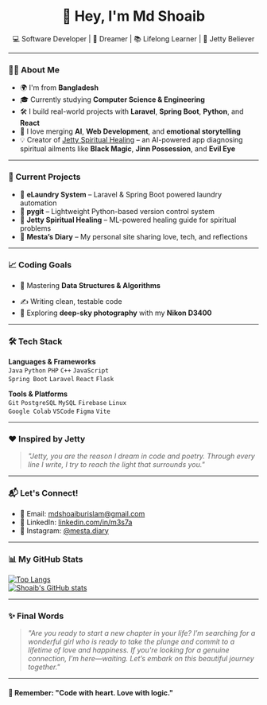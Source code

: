 <h1 align="center">👋 Hey, I'm Md Shoaib</h1>

<p align="center">
  💻 Software Developer | 🌌 Dreamer | 📚 Lifelong Learner | 💖 Jetty Believer
</p>

---

### 👨‍💻 About Me

- 🌍 I'm from **Bangladesh**  
- 🎓 Currently studying **Computer Science & Engineering**  
- 🛠️ I build real-world projects with **Laravel**, **Spring Boot**, **Python**, and **React**  
- 🔭 I love merging **AI**, **Web Development**, and **emotional storytelling**  
- 💡 Creator of [Jetty Spiritual Healing](#) – an AI-powered app diagnosing spiritual ailments like **Black Magic**, **Jinn Possession**, and **Evil Eye**

---

### 🚀 Current Projects

- 🧺 **eLaundry System** – Laravel & Spring Boot powered laundry automation  
- 🐍 **pygit** – Lightweight Python-based version control system  
- 🔮 **Jetty Spiritual Healing** – ML-powered healing guide for spiritual problems  
- 📓 **Mesta’s Diary** – My personal site sharing love, tech, and reflections

---

### 📈 Coding Goals

- 🧠 Mastering **Data Structures & Algorithms**  
<!--- 💥 Becoming an **Expert** on Codeforces  -->
- ✍️ Writing clean, testable code  
- 🌌 Exploring **deep-sky photography** with my **Nikon D3400**

---

### 🛠️ Tech Stack

**Languages & Frameworks**  
`Java` `Python` `PHP` `C++` `JavaScript`  
`Spring Boot` `Laravel` `React` `Flask`

**Tools & Platforms**  
`Git` `PostgreSQL` `MySQL` `Firebase` `Linux`  
`Google Colab` `VSCode` `Figma` `Vite`

---

### ❤️ Inspired by Jetty

> *"Jetty, you are the reason I dream in code and poetry. Through every line I write, I try to reach the light that surrounds you."*

---

### 📬 Let's Connect!

- 📧 Email: [mdshoaiburislam@gmail.com](mailto:mdshoaiburislam@gmail.com)  
- 💼 LinkedIn: [linkedin.com/in/m3s7a](https://www.linkedin.com/in/m3s7a/)  
- 📸 Instagram: [@mesta.diary](https://facebook.com/mesta.diary)  

---

### 📊 My GitHub Stats

[![Top Langs](https://github-readme-stats.vercel.app/api/top-langs/?username=shoaib3375&layout=compact&theme=radical)](https://github.com/shoaib3375/github-readme-stats)  
[![Shoaib's GitHub stats](https://github-readme-stats.vercel.app/api?username=shoaib3375&show_icons=true&theme=radical)](https://github.com/shoaib3375)

---

### ✨ Final Words

> *"Are you ready to start a new chapter in your life? I’m searching for a wonderful girl who is ready to take the plunge and commit to a lifetime of love and happiness. If you're looking for a genuine connection, I’m here—waiting. Let’s embark on this beautiful journey together."*

---

#### 🧠 Remember: "Code with heart. Love with logic."

